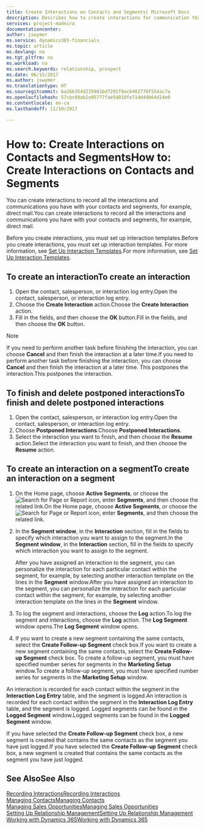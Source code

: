 ```yaml
---
title: Create Interactions on Contacts and Segments| Microsoft Docs
description: Describes how to create interactions for communication that you have with your contacts and segments in Dynamics 365, for example, direct mail.
services: project-madeira
documentationcenter: 
author: jswymer
ms.service: dynamics365-financials
ms.topic: article
ms.devlang: na
ms.tgt_pltfrm: na
ms.workload: na
ms.search.keywords: relationship, prospect
ms.date: 06/15/2017
ms.author: jswymer
ms.translationtype: HT
ms.sourcegitcommit: ba26b354d235981bd7291f9ac6402779f554ac7a
ms.openlocfilehash: 57cbc08ab2e05777fae54018fe714d44b64d14e0
ms.contentlocale: en-ca
ms.lasthandoff: 11/10/2017

---
```

# <a name="how-to-create-interactions-on-contacts-and-segments"></a><span data-ttu-id="d4db0-103">How to: Create Interactions on Contacts and Segments</span><span class="sxs-lookup"><span data-stu-id="d4db0-103">How to: Create Interactions on Contacts and Segments</span></span>
<span data-ttu-id="d4db0-104">You can create interactions to record all the interactions and communications you have with your contacts and segments, for example, direct mail.</span><span class="sxs-lookup"><span data-stu-id="d4db0-104">You can create interactions to record all the interactions and communications you have with your contacts and segments, for example, direct mail.</span></span>

<span data-ttu-id="d4db0-105">Before you create interactions, you must set up interaction templates.</span><span class="sxs-lookup"><span data-stu-id="d4db0-105">Before you create interactions, you must set up interaction templates.</span></span> <span data-ttu-id="d4db0-106">For more information, see  [Set Up Interaction Templates](marketing-interactions.md).</span><span class="sxs-lookup"><span data-stu-id="d4db0-106">For more information, see  [Set Up Interaction Templates](marketing-interactions.md).</span></span>

## <a name="to-create-an-interaction"></a><span data-ttu-id="d4db0-107">To create an interaction</span><span class="sxs-lookup"><span data-stu-id="d4db0-107">To create an interaction</span></span>
1. <span data-ttu-id="d4db0-108">Open the contact, salesperson, or interaction log entry.</span><span class="sxs-lookup"><span data-stu-id="d4db0-108">Open the contact, salesperson, or interaction log entry.</span></span>
2. <span data-ttu-id="d4db0-109">Choose the **Create Interaction** action.</span><span class="sxs-lookup"><span data-stu-id="d4db0-109">Choose the **Create Interaction** action.</span></span>
3. <span data-ttu-id="d4db0-110">Fill in the fields, and then choose the **OK** button.</span><span class="sxs-lookup"><span data-stu-id="d4db0-110">Fill in the fields, and then choose the **OK** button.</span></span>

> [!NOTE]  
>   <span data-ttu-id="d4db0-111">If you need to perform another task before finishing the interaction, you can choose **Cancel** and then finish the interaction at a later time.</span><span class="sxs-lookup"><span data-stu-id="d4db0-111">If you need to perform another task before finishing the interaction, you can choose **Cancel** and then finish the interaction at a later time.</span></span> <span data-ttu-id="d4db0-112">This postpones the interaction.</span><span class="sxs-lookup"><span data-stu-id="d4db0-112">This postpones the interaction.</span></span>

## <a name="to-finish-and-delete-postponed-interactions"></a><span data-ttu-id="d4db0-113">To finish and delete postponed interactions</span><span class="sxs-lookup"><span data-stu-id="d4db0-113">To finish and delete postponed interactions</span></span>
1. <span data-ttu-id="d4db0-114">Open the contact, salesperson, or interaction log entry.</span><span class="sxs-lookup"><span data-stu-id="d4db0-114">Open the contact, salesperson, or interaction log entry.</span></span>
2. <span data-ttu-id="d4db0-115">Choose **Postponed Interactions**.</span><span class="sxs-lookup"><span data-stu-id="d4db0-115">Choose **Postponed Interactions**.</span></span>
3. <span data-ttu-id="d4db0-116">Select the interaction you want to finish, and then choose the **Resume** action.</span><span class="sxs-lookup"><span data-stu-id="d4db0-116">Select the interaction you want to finish, and then choose the **Resume** action.</span></span>

## <a name="to-create-an-interaction-on-a-segment"></a><span data-ttu-id="d4db0-117">To create an interaction on a segment</span><span class="sxs-lookup"><span data-stu-id="d4db0-117">To create an interaction on a segment</span></span>
1. <span data-ttu-id="d4db0-118">On the Home page, choose **Active Segments**, or choose the ![Search for Page or Report](media/ui-search/search_small.png "Search for Page or Report icon") icon, enter **Segments**, and then choose the related link.</span><span class="sxs-lookup"><span data-stu-id="d4db0-118">On the Home page, choose **Active Segments**, or choose the ![Search for Page or Report](media/ui-search/search_small.png "Search for Page or Report icon") icon, enter **Segments**, and then choose the related link.</span></span>
2. <span data-ttu-id="d4db0-119">In the **Segment window**, in the **Interaction** section, fill in the fields to specify which interaction you want to assign to the segment.</span><span class="sxs-lookup"><span data-stu-id="d4db0-119">In the **Segment window**, in the **Interaction** section, fill in the fields to specify which interaction you want to assign to the segment.</span></span>

    <span data-ttu-id="d4db0-120">After you have assigned an interaction to the segment, you can personalize the interaction for each particular contact within the segment, for example, by selecting another interaction template on the lines in the **Segment** window.</span><span class="sxs-lookup"><span data-stu-id="d4db0-120">After you have assigned an interaction to the segment, you can personalize the interaction for each particular contact within the segment, for example, by selecting another interaction template on the lines in the **Segment** window.</span></span>  
3. <span data-ttu-id="d4db0-121">To log the segment and interactions, choose the **Log** action.</span><span class="sxs-lookup"><span data-stu-id="d4db0-121">To log the segment and interactions, choose the **Log** action.</span></span> <span data-ttu-id="d4db0-122">The **Log Segment** window opens.</span><span class="sxs-lookup"><span data-stu-id="d4db0-122">The **Log Segment** window opens.</span></span>
4. <span data-ttu-id="d4db0-123">If you want to create a new segment containing the same contacts, select the **Create Follow-up Segment** check box.</span><span class="sxs-lookup"><span data-stu-id="d4db0-123">If you want to create a new segment containing the same contacts, select the **Create Follow-up Segment** check box.</span></span> <span data-ttu-id="d4db0-124">To create a follow-up segment, you must have specified number series for segments in the **Marketing Setup** window.</span><span class="sxs-lookup"><span data-stu-id="d4db0-124">To create a follow-up segment, you must have specified number series for segments in the **Marketing Setup** window.</span></span>

<span data-ttu-id="d4db0-125">An interaction is recorded for each contact within the segment in the **Interaction Log Entry** table, and the segment is logged.</span><span class="sxs-lookup"><span data-stu-id="d4db0-125">An interaction is recorded for each contact within the segment in the **Interaction Log Entry** table, and the segment is logged.</span></span> <span data-ttu-id="d4db0-126">Logged segments can be found in the **Logged Segment** window.</span><span class="sxs-lookup"><span data-stu-id="d4db0-126">Logged segments can be found in the **Logged Segment** window.</span></span>

<span data-ttu-id="d4db0-127">If you have selected the **Create Follow-up Segment** check box, a new segment is created that contains the same contacts as the segment you have just logged.</span><span class="sxs-lookup"><span data-stu-id="d4db0-127">If you have selected the **Create Follow-up Segment** check box, a new segment is created that contains the same contacts as the segment you have just logged.</span></span>

## <a name="see-also"></a><span data-ttu-id="d4db0-128">See Also</span><span class="sxs-lookup"><span data-stu-id="d4db0-128">See Also</span></span>
[<span data-ttu-id="d4db0-129">Recording Interactions</span><span class="sxs-lookup"><span data-stu-id="d4db0-129">Recording Interactions</span></span>](marketing-interactions.md)  
[<span data-ttu-id="d4db0-130">Managing Contacts</span><span class="sxs-lookup"><span data-stu-id="d4db0-130">Managing Contacts</span></span>](marketing-contacts.md)  
[<span data-ttu-id="d4db0-131">Managing Sales Opportunities</span><span class="sxs-lookup"><span data-stu-id="d4db0-131">Managing Sales Opportunities</span></span>](marketing-manage-sales-opportunities.md)  
[<span data-ttu-id="d4db0-132">Setting Up Relationship Management</span><span class="sxs-lookup"><span data-stu-id="d4db0-132">Setting Up Relationship Management</span></span>](marketing-setup-marketing.md)  
[<span data-ttu-id="d4db0-133">Working with Dynamics 365</span><span class="sxs-lookup"><span data-stu-id="d4db0-133">Working with Dynamics 365</span></span>](ui-work-product.md)

